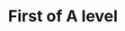 ---
title  : 'First of A level'
slug   : '1st-a'
year   : 4
subjects:
    art:
      title: "History Art"
    history:
      title: "History"
---
